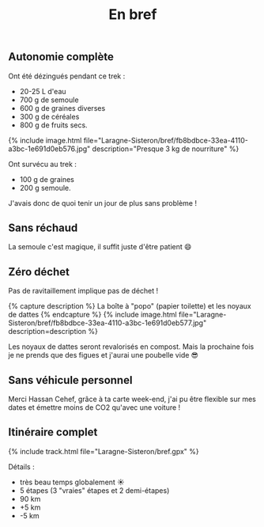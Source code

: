 ﻿---
title: "En bref"
permalink: /Laragne-Sisteron/bref/
sidebar:
  nav: "laragne_sisteron"
enable_tracks: true
---

## Autonomie complète

Ont été dézingués pendant ce trek :
* 20-25 L d'eau
* 700 g de semoule
* 600 g de graines diverses
* 300 g de céréales
* 800 g de fruits secs.

{% include image.html file="Laragne-Sisteron/bref/fb8bdbce-33ea-4110-a3bc-1e691d0eb576.jpg" description="Presque 3 kg de nourriture" %}

Ont survécu au trek :
* 100 g de graines
* 200 g semoule.

J'avais donc de quoi tenir un jour de plus sans problème !

## Sans réchaud

La semoule c'est magique, il suffit juste d'être patient :smile:

## Zéro déchet

Pas de ravitaillement implique pas de déchet !

{% capture description %}
La boîte à "popo" (papier toilette) et les noyaux de dattes
{% endcapture %}
{% include image.html file="Laragne-Sisteron/bref/fb8bdbce-33ea-4110-a3bc-1e691d0eb577.jpg" description=description %}

Les noyaux de dattes seront revalorisés en compost. Mais la prochaine fois je ne prends que des figues et j'aurai une poubelle vide :sunglasses:

## Sans véhicule personnel

Merci Hassan Cehef, grâce à ta carte week-end, j'ai pu être flexible sur mes dates et émettre moins de CO2 qu'avec une voiture !

## Itinéraire complet

{% include track.html file="Laragne-Sisteron/bref.gpx" %}

Détails :
* très beau temps globalement :sunny:
* 5 étapes (3 "vraies" étapes et 2 demi-étapes)
* 90 km
* +5 km
* -5 km
